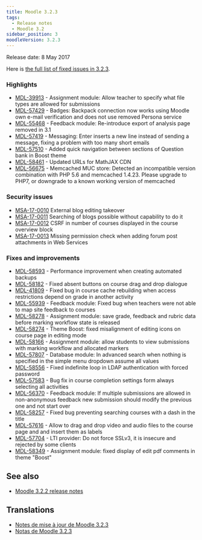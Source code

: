 ```yaml
---
title: Moodle 3.2.3
tags:
  - Release notes
  - Moodle 3.2
sidebar_position: 3
moodleVersion: 3.2.3
---
```

Release date: 8 May 2017

Here is [the full list of fixed issues in 3.2.3](https://tracker.moodle.org/secure/IssueNavigator!executeAdvanced.jspa?jqlQuery=project+%3D+mdl+AND+resolution+%3D+fixed+AND+fixVersion+in+%28%223.2.3%22%29+ORDER+BY+priority+DESC&runQuery=true&clear=true).

### Highlights

- [MDL-39913](https://tracker.moodle.org/browse/MDL-39913) - Assignment module: Allow teacher to specify what file types are allowed for submissions
- [MDL-57429](https://tracker.moodle.org/browse/MDL-57429) - Badges: Backpack connection now works using Moodle own e-mail verification and does not use removed Persona service
- [MDL-55468](https://tracker.moodle.org/browse/MDL-55468) - Feedback module: Re-introduce export of analysis page removed in 3.1
- [MDL-57419](https://tracker.moodle.org/browse/MDL-57419) - Messaging: Enter inserts a new line instead of sending a message, fixing a problem with too many short emails
- [MDL-57510](https://tracker.moodle.org/browse/MDL-57510) - Added quick navigation between sections of Question bank in Boost theme
- [MDL-58461](https://tracker.moodle.org/browse/MDL-58461) - Updated URLs for MathJAX CDN
- [MDL-56675](https://tracker.moodle.org/browse/MDL-56675) - Memcached MUC store: Detected an incompatible version combination with PHP 5.6 and memcached 1.4.23. Please upgrade to PHP7, or downgrade to a known working version of memcached

### Security issues

- [MSA-17-0010](https://moodle.org/mod/forum/discuss.php?d=352353) External blog editing takeover
- [MSA-17-0011](https://moodle.org/mod/forum/discuss.php?d=352354) Searching of blogs possible without capability to do it
- [MSA-17-0012](https://moodle.org/mod/forum/discuss.php?d=352355) CSRF in number of courses displayed in the course overview block
- [MSA-17-0013](https://moodle.org/mod/forum/discuss.php?d=352356) Missing permission check when adding forum post attachments in Web Services

### Fixes and improvements

- [MDL-58593](https://tracker.moodle.org/browse/MDL-58593) - Performance improvement when creating automated backups
- [MDL-58182](https://tracker.moodle.org/browse/MDL-58182) - Fixed absent buttons on course drag and drop dialogue
- [MDL-41809](https://tracker.moodle.org/browse/MDL-41809) - Fixed bug in course cache rebuilding when access restrictions depend on grade in another activity
- [MDL-55939](https://tracker.moodle.org/browse/MDL-55939) - Feedback module: Fixed bug when teachers were not able to map site feedback to courses
- [MDL-58278](https://tracker.moodle.org/browse/MDL-58278) - Assignment module: save grade, feedback and rubric data before marking workflow state is released
- [MDL-58274](https://tracker.moodle.org/browse/MDL-58274) - Theme Boost: fixed misalignment of editing icons on course page in editing mode
- [MDL-58166](https://tracker.moodle.org/browse/MDL-58166) - Assignment module: allow students to view submissions with marking workflow and allocated markers
- [MDL-57807](https://tracker.moodle.org/browse/MDL-57807) - Database module: In advanced search when nothing is specified in the simple menu dropdown assume all values
- [MDL-58556](https://tracker.moodle.org/browse/MDL-58556) - Fixed indefinite loop in LDAP authentication with forced password
- [MDL-57583](https://tracker.moodle.org/browse/MDL-57583) - Bug fix in course completion settings form always selecting all activities
- [MDL-56370](https://tracker.moodle.org/browse/MDL-56370) - Feedback module: If multiple submissions are allowed in non-anonymous feedback new submission should modify the previous one and not start over
- [MDL-58257](https://tracker.moodle.org/browse/MDL-58257) - Fixed bug preventing searching courses with a dash in the title
- [MDL-57616](https://tracker.moodle.org/browse/MDL-57616) - Allow to drag and drop video and audio files to the course page and and insert them as labels
- [MDL-57704](https://tracker.moodle.org/browse/MDL-57704) - LTI provider: Do not force SSLv3, it is insecure and rejected by some clients
- [MDL-58349](https://tracker.moodle.org/browse/MDL-58349) - Assignment module: fixed display of edit pdf comments in theme "Boost"

## See also

- [Moodle 3.2.2 release notes](/general/releases/3.2/3.2.2)

## Translations

- [Notes de mise à jour de Moodle 3.2.3](https://docs.moodle.org/fr/Notes_de_mise_à_jour_de_Moodle_3.2.3)
- [Notas de Moodle 3.2.3](https://docs.moodle.org/es/Notas_de_Moodle_3.2.3)
